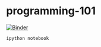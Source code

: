 # programming-101

[![Binder](https://mybinder.org/badge.svg)](https://mybinder.org/v2/gh/daniellacosse/programming-101/master)

```sh
ipython notebook
```
